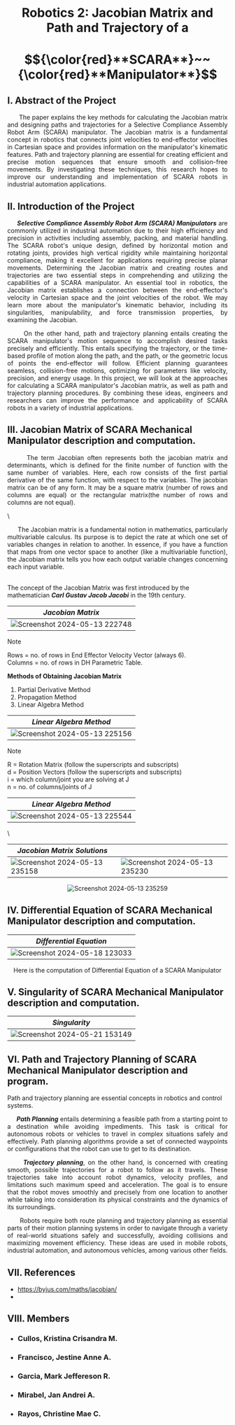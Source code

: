 #  <p align="center">**Robotics 2: Jacobian Matrix and Path and Trajectory of a**</p>
# <p align="center">$${\color{red}**SCARA**}‎~~{\color{red}**Manipulator**}$$</p>

## I. Abstract of the Project
<div align="justify">&nbsp;&nbsp;&nbsp;&nbsp;&nbsp;&nbsp;The paper explains the key methods for calculating the Jacobian matrix and designing paths and trajectories for a Selective Compliance Assembly Robot Arm (SCARA) manipulator. The Jacobian matrix is a fundamental concept in robotics that connects joint velocities to end-effector velocities in Cartesian space and provides information on the manipulator's kinematic features. Path and trajectory planning are essential for creating efficient and precise motion sequences that ensure smooth and collision-free movements. By investigating these techniques, this research hopes to improve our understanding and implementation of SCARA robots in industrial automation applications.</div>

## II. Introduction of the Project
***<div align="justify">&nbsp;&nbsp;&nbsp;&nbsp;&nbsp;&nbsp;Selective Compliance Assembly Robot Arm (SCARA) Manipulators*** are commonly utilized in industrial automation due to their high efficiency and precision in activities including assembly, packing, and material handling. The SCARA robot's unique design, defined by horizontal motion and rotating joints, provides high vertical rigidity while maintaining horizontal compliance, making it excellent for applications requiring precise planar movements. Determining the Jacobian matrix and creating routes and trajectories are two essential steps in comprehending and utilizing the capabilities of a SCARA manipulator. An essential tool in robotics, the Jacobian matrix establishes a connection between the end-effector's velocity in Cartesian space and the joint velocities of the robot. We may learn more about the manipulator's kinematic behavior, including its singularities, manipulability, and force transmission properties, by examining the Jacobian.</div>

<div align="justify">&nbsp;&nbsp;&nbsp;&nbsp;&nbsp;&nbsp;On the other hand, path and trajectory planning entails creating the SCARA manipulator's motion sequence to accomplish desired tasks precisely and efficiently. This entails specifying the trajectory, or the time-based profile of motion along the path, and the path, or the geometric locus of points the end-effector will follow. Efficient planning guarantees seamless, collision-free motions, optimizing for parameters like velocity, precision, and energy usage. In this project, we will look at the approaches for calculating a SCARA manipulator's Jacobian matrix, as well as path and trajectory planning procedures. By combining these ideas, engineers and researchers can improve the performance and applicability of SCARA robots in a variety of industrial applications.</div>

## III. Jacobian Matrix of SCARA Mechanical Manipulator description and computation.

<div align="justify">&nbsp;&nbsp;&nbsp;&nbsp;&nbsp;&nbsp;The term Jacobian often represents both the jacobian matrix and determinants, which is defined for the finite number of function with the same number of variables. Here, each row consists of the first partial derivative of the same function, with respect to the variables. The jacobian matrix can be of any form. It may be a square matrix (number of rows and columns are equal) or the rectangular matrix(the number of rows and columns are not equal).</div>

\
<div align="justify">&nbsp;&nbsp;&nbsp;&nbsp;&nbsp;&nbsp;The Jacobian matrix is a fundamental notion in mathematics, particularly multivariable calculus. Its purpose is to depict the rate at which one set of variables changes in relation to another. In essence, if you have a function that maps from one vector space to another (like a multivariable function), the Jacobian matrix tells you how each output variable changes concerning each input variable.</div>

\
The concept of the Jacobian Matrix was first introduced by the mathematician ***Carl Gustav Jacob Jacobi*** in the 19th century.


<div align="center">
   
| *Jacobian Matrix*     |
|-----------------------       |
|![Screenshot 2024-05-13 222748](https://github.com/IamImji/Robotics2_JacobianandPT_Group4_SCARA_2024/assets/158303837/2555d036-1b17-4e08-81a8-01408716405a) |

</div>

> [!NOTE]
> Rows = no. of rows in End Effector Velocity Vector (always 6).
\
> Columns = no. of rows in DH Parametric Table.

**Methods of Obtaining Jacobian Matrix**
1. Partial Derivative Method
2. Propagation Method
3. Linear Algebra Method

<div align="center">
   
| *Linear Algebra Method*     |
|-----------------------       |
|![Screenshot 2024-05-13 225156](https://github.com/IamImji/Robotics2_JacobianandPT_Group4_SCARA_2024/assets/158303837/597b4d54-78e9-48bf-8ef5-b66c1aed4135) |


</div>

> [!NOTE]
> R = Rotation Matrix (follow the superscripts and subscripts)
\
> d = Position Vectors (follow the superscripts and subscripts)
\
> i = which column/joint you are solving at J
\
> n = no. of columns/joints of J

<div align="center">
   
| *Linear Algebra Method*     |
|-----------------------       |
| ![Screenshot 2024-05-13 225544](https://github.com/IamImji/Robotics2_JacobianandPT_Group4_SCARA_2024/assets/158303837/48e586cd-faf5-44e7-9d35-c8b9ef89a585) |

</div>

\
<div align="center">
   
|      *Jacobian Matrix Solutions*   | |
| ----------------------- |  ----------------------- |       
| ![Screenshot 2024-05-13 235158](https://github.com/IamImji/Robotics2_JacobianandPT_Group4_SCARA_2024/assets/158303837/cd21b2b8-470a-4ad1-b664-e375e110f25a)| ![Screenshot 2024-05-13 235230](https://github.com/IamImji/Robotics2_JacobianandPT_Group4_SCARA_2024/assets/158303837/81e1c96a-61ce-4f2b-b82b-2cf34b0de52d) 

![Screenshot 2024-05-13 235259](https://github.com/IamImji/Robotics2_JacobianandPT_Group4_SCARA_2024/assets/158303837/fd3bc477-d3ea-48be-96f8-ad534c3ef53c)

</div>

## IV. Differential Equation of SCARA Mechanical Manipulator description and computation.

<div align="center">
   
| *Differential Equation*     |
|-----------------------       |
| ![Screenshot 2024-05-18 123033](https://github.com/IamImji/Robotics2_JacobianandPT_Group4_SCARA_2024/assets/158303837/57267682-de04-46f3-aed9-fe41be9cd636) |

</div>

<div align="center">Here is the computation of Differential Equation of a SCARA Manipulator</div>

## V. Singularity of SCARA Mechanical Manipulator description and computation.


<div align="center">
   
| *Singularity*     |
|-----------------------       |
| ![Screenshot 2024-05-21 153149](https://github.com/IamImji/Robotics2_JacobianandPT_Group4_SCARA_2024/assets/158303837/d667a78d-8ce6-4c50-ae06-f093898c7c2d) |

</div>

## VI. Path and Trajectory Planning of SCARA Mechanical Manipulator description and program.

Path and trajectory planning are essential concepts in robotics and control systems.

***<div align="justify">&nbsp;&nbsp;&nbsp;&nbsp;&nbsp;&nbsp;Path Planning*** entails determining a feasible path from a starting point to a destination while avoiding impediments. This task is critical for autonomous robots or vehicles to travel in complex situations safely and effectively. Path planning algorithms provide a set of connected waypoints or configurations that the robot can use to get to its destination.</div>

***<div align="justify">&nbsp;&nbsp;&nbsp;&nbsp;&nbsp;&nbsp;Trajectory planning***, on the other hand, is concerned with creating smooth, possible trajectories for a robot to follow as it travels. These trajectories take into account robot dynamics, velocity profiles, and limitations such maximum speed and acceleration. The goal is to ensure that the robot moves smoothly and precisely from one location to another while taking into consideration its physical constraints and the dynamics of its surroundings.</div>

<div align="justify">&nbsp;&nbsp;&nbsp;&nbsp;&nbsp;&nbsp;Robots require both route planning and trajectory planning as essential parts of their motion planning systems in order to navigate through a variety of real-world situations safely and successfully, avoiding collisions and maximizing movement efficiency. These ideas are used in mobile robots, industrial automation, and autonomous vehicles, among various other fields.</div>

## VII. References
* https://byjus.com/maths/jacobian/
* 
## VIII. Members
* ###  Cullos, Kristina Crisandra M.
* ###  Francisco, Jestine Anne A. 
* ###  Garcia, Mark Jeffereson R.
* ###  Mirabel, Jan Andrei A.
* ###  Rayos, Christine Mae C.

